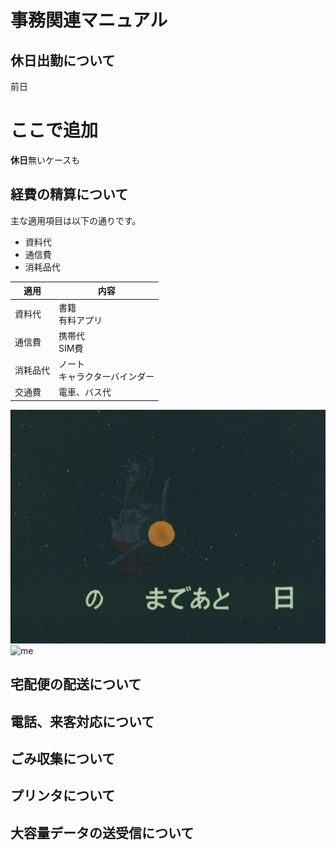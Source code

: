# 事務関連マニュアル
## 休日出勤について
前日

# ここで追加

**休日**無いケースも
## 経費の精算について
主な適用項目は以下の通りです。
-  資料代
- 通信費
- 消耗品代

|適用|内容
|---|--
|資料代|書籍<br>有料アプリ
|通信費|携帯代<br>SIM費
|消耗品代|ノート<br>キャラクターバインダー
|交通費|電車、バス代

![ヤマト](img/1.jpg)
![me](img/DSC_3859.jpg)
## 宅配便の配送について
## 電話、来客対応について
## ごみ収集について
## プリンタについて
## 大容量データの送受信について



